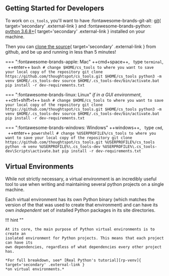 <style>
  .md-typeset h1, .md-content__button { display: none; }
</style>


## __Getting Started__ for Developers

To work on `cs_tools`, you'll want to have :fontawesome-brands-git-alt:
[git][install-git]{ target='secondary' .external-link } and :fontawesome-brands-python:
[python 3.6.8+][install-python]{ target='secondary' .external-link } installed on your machine.

Then you can [clone the source][gh-clone]{ target='secondary' .external-link } from github,
and be up and running in less than 5 minutes!

=== ":fontawesome-brands-apple: Mac"
    ++cmd+space++, &nbsp; type `terminal`, &nbsp; ++enter++
    ```bash
    # change $HOME/cs_tools to where you want to save your local copy of the repository
    git clone https://github.com/thoughtspot/cs_tools.git $HOME/cs_tools
    python3 -m venv $HOME/.cs_tools-dev
    source $HOME/.cs_tools-dev/bin/activate.bat
    pip install -r dev-requirements.txt
    ```

=== ":fontawesome-brands-linux: Linux"
    *if in a GUI environment*, &nbsp; ++ctrl+shift+t++
    ```bash
    # change $HOME/cs_tools to where you want to save your local copy of the repository
    git clone https://github.com/thoughtspot/cs_tools.git $HOME/cs_tools
    python3 -m venv $HOME/.cs_tools-dev
    source $HOME/.cs_tools-dev/bin/activate.bat
    pip install -r dev-requirements.txt
    ```

=== ":fontawesome-brands-windows: Windows"
    ++windows++, &nbsp; type `cmd`, &nbsp; ++enter++
    ```powershell
    # change %USERPROFILE%/cs_tools to where you want to save your local copy of the repository
    git clone https://github.com/thoughtspot/cs_tools.git %USERPROFILE%/cs_tools
    python -m venv %USERPROFILE%\.cs_tools-dev
    %USERPROFILE%\.cs_tools-dev\Scripts\activate.bat
    pip install -r dev-requirements.txt
    ```

## Virtual Environments

While not strictly necessary, a virtual environment is an incredibly useful tool to use
when writing and maintaining several python projects on a single machine.

Each virtual environment has its own Python binary (which matches the version of the
that was used to create that environment) and can have its own *independent* set of
installed Python packages in its site directories.

!!! hint ""

    At its core, the main purpose of Python virtual environments is to create an
    isolated environment for Python projects. This means that each project can have its
    own dependencies, regardless of what dependencies every other project has.

    *For full breakdown, see* [Real Python's tutorial][rp-venv]{ target='secondary' .external-link }
    *on virtual environments.*


[gh-clone]: https://docs.github.com/en/github/creating-cloning-and-archiving-repositories/cloning-a-repository-from-github/cloning-a-repository
[install-git]: https://git-scm.com/downloads
[install-python]: https://www.python.org/downloads
[rp-venv]: https://realpython.com/python-virtual-environments-a-primer/
